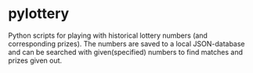 # pylottery

Python scripts for playing with historical lottery numbers (and corresponding prizes). The numbers are saved to a local JSON-database and can be searched with given(specified) numbers to find matches and prizes given out.
